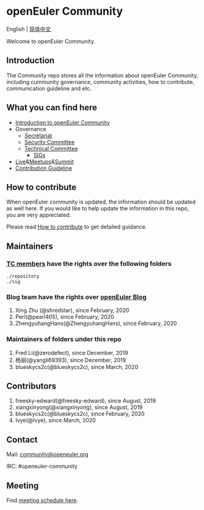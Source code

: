 # openEuler Community
English | [简体中文](./README_cn.md)

Welcome to openEuler Community.


## Introduction

The Community repo stores all the information about openEuler Community, including cummunity governance, community activities, how to contribute, communication guideline and etc.

## What you can find here

- [Introduction to openEuler Community](/en/governance)
- Governance
    - [Secretariat](/en/secretariat)
    - [Security Committee](/en/security-committee)
    - [Technical Committee](/en/technical-committee)
        - [SIGs](https://openeuler.org/en/sig/sig-list/)
- [Live](https://openeuler.org/en/interaction/live-list/)&[Meetups](https://openeuler.org/en/interaction/salon-list/)&[Summit](https://openeuler.org/en/interaction/summit-list/)
- [Contribution Guideline](https://openeuler.org/en/community/contribution/)



## How to contribute 

When openEuler community is updated, the information should be updated as well here. If you would like to help update the information in this repo, you are very appreciated. 

Please read [How to contribute](CONTRIBUTING.md) to get detailed guidance.

## Maintainers

### [TC members](/en/technical-committee) have the rights over the following folders
    ./repository
    ./sig

### Blog team have the rights over [openEuler Blog](https://gitee.com/openeuler/website-v2/tree/master/web-ui/docs/en/blog)
1. Xing Zhu (@shredstar), since February, 2020
2. Perl(@pearl405), since February, 2020
3. ZhengyuhangHans(@ZhengyuhangHans), since February, 2020

### Maintainers of folders under this repo
1. Fred Li(@zerodefect), since December, 2019
2. 杨丽(@yangli69393), since December, 2019
3. blueskycs2c(@blueskycs2c), since March, 2020

## Contributors
1. freesky-edward(@freesky-edward), since August, 2019
2. xiangxinyong(@xiangxinyong), since August, 2019
3. blueskycs2c(@blueskycs2c), since February, 2020
4. Ivye(@Ivye), since March, 2020

## Contact

Mail: community@openeuler.org

IRC: #openeuler-community

## Meeting

Find [meeting schedule here](/meeting_records/README.md).